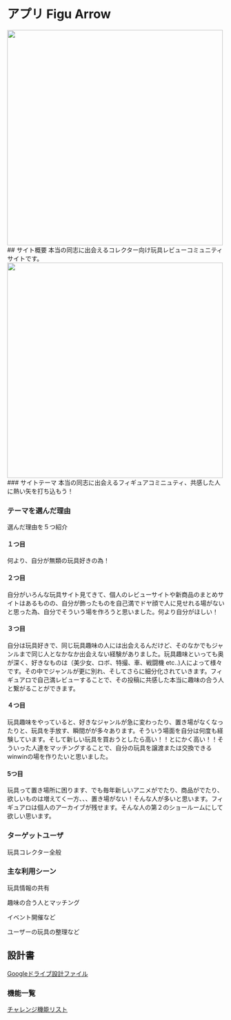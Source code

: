 # アプリ Figu Arrow

<img src="https://user-images.githubusercontent.com/64743218/94236097-9a04fb00-ff47-11ea-9970-f601d704a9cb.png" width="500px">
## サイト概要
本当の同志に出会えるコレクター向け玩具レビューコミュニティサイトです。
<img src="https://user-images.githubusercontent.com/64743218/94236434-2dd6c700-ff48-11ea-8c41-5f745aedecb6.png" width="500px">
### サイトテーマ
本当の同志に出会えるフィギュアコミニュティ、共感した人に熱い矢を打ち込もう！

### テーマを選んだ理由
選んだ理由を５つ紹介
#### １つ目
何より、自分が無類の玩具好きの為！

#### ２つ目
自分がいろんな玩具サイト見てきて、個人のレビューサイトや新商品のまとめサイトはあるものの、自分が飾ったものを自己満でドヤ顔で人に見せれる場がないと思った為、自分でそういう場を作ろうと思いました。何より自分がほしい！

#### ３つ目
自分は玩具好きで、同じ玩具趣味の人には出会えるんだけど、そのなかでもジャンルまで同じ人となかなか出会えない経験がありました。玩具趣味といっても奥が深く、好きなものは（美少女、ロボ、特撮、車、戦闘機 etc..)人によって様々です。その中でジャンルが更に別れ、そしてさらに細分化されていきます。フィギュアロで自己満レビューすることで、その投稿に共感した本当に趣味の合う人と繋がることができます。

#### ４つ目
玩具趣味をやっていると、好きなジャンルが急に変わったり、置き場がなくなったりと、玩具を手放す、瞬間がが多々あります。そういう場面を自分は何度も経験しています。そして新しい玩具を買おうとしたら高い！！とにかく高い！！そういった人達をマッチングすることで、自分の玩具を譲渡または交換できるwinwinの場を作りたいと思いました。

#### 5つ目
玩具って置き場所に困ります、でも毎年新しいアニメがでたり、商品がでたり、欲しいものは増えてく一方、、、置き場がない！そんな人が多いと思います。フィギュアロは個人のアーカイブが残せます。そんな人の第２のショールームにして欲しい思います。

### ターゲットユーザ
玩具コレクター全般

### 主な利用シーン
玩具情報の共有

趣味の合う人とマッチング

イベント開催など

ユーザーの玩具の整理など

## 設計書
[Googleドライブ設計ファイル](https://drive.google.com/drive/folders/1J4BQrAuKbFlFIKMWtDvTPFV52gTP9PRW?usp=sharing)
### 機能一覧
[チャレンジ機能リスト](https://docs.google.com/spreadsheets/d/1eaHJllCCdWaSJI952Y0Sl6xS8kEBKsb1EhBgmzUY6qA/edit?usp=sharing)

